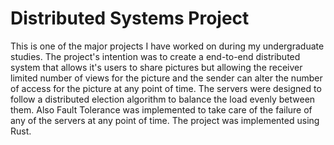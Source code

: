 # Distributed Systems Project
This is one of the major projects I have worked on during my undergraduate studies. The project's intention was to create a end-to-end distributed system
that allows it's users to share pictures but allowing the receiver limited number of views for the picture and the sender can alter the number of access
for the picture at any point of time. The servers were designed to follow a distributed election algorithm to balance the load evenly between them.
Also Fault Tolerance was implemented to take care of the failure of any of the servers at any point of time. The project was implemented using Rust.
